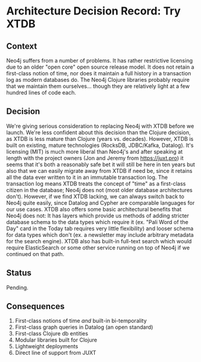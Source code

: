 # Architecture Decision Record: Try XTDB

## Context

Neo4j suffers from a number of problems. It has rather restrictive licensing due to an older "open core" open source release model. It does not retain a first-class notion of time, nor does it maintain a full history in a transaction log as modern databases do. The Neo4j Clojure libraries probably require that we maintain them ourselves... though they are relatively light at a few hundred lines of code each.

## Decision

We're  giving serious consideration to replacing Neo4j with XTDB before we launch. We're less confident about this decision than the Clojure decision, as XTDB is less mature than Clojure (years vs. decades). However, XTDB is built on existing, mature technologies (RocksDB, JDBC/Kafka, Datalog). It's licensing (MIT) is much more liberal than Neo4j's and after speaking at length with the project owners (Jon and Jeremy from https://juxt.pro) it seems that it's both a reasonably safe bet it will still be here in ten years but also that we can easily migrate away from XTDB if need be, since it retains all the data ever written to it in an immutable transaction log. The transaction log means XTDB treats the concept of "time" as a first-class citizen in the database; Neo4j does not (most older database architectures don't). However, if we find XTDB lacking, we can always switch back to Neo4j quite easily, since Datalog and Cypher are comparable languages for our use cases. XTDB also offers some basic architectural benefits that Neo4j does not: It has layers which provide us methods of adding stricter database schema to the data types which require it (ex. "Pali Word of the Day" card in the Today tab requires very little flexibility) and looser schema for data types which don't (ex. a newsletter may include arbitrary metadata for the search engine). XTDB also has built-in full-text search which would require ElasticSearch or some other service running on top of Neo4j if we continued on that path.

## Status

Pending.

## Consequences

1. First-class notions of time _and_ built-in bi-temporality
2. First-class graph queries in Datalog (an open standard)
3. First-class Clojure db entities
4. Modular libraries built for Clojure
5. Lightweight deployments
6. Direct line of support from JUXT
